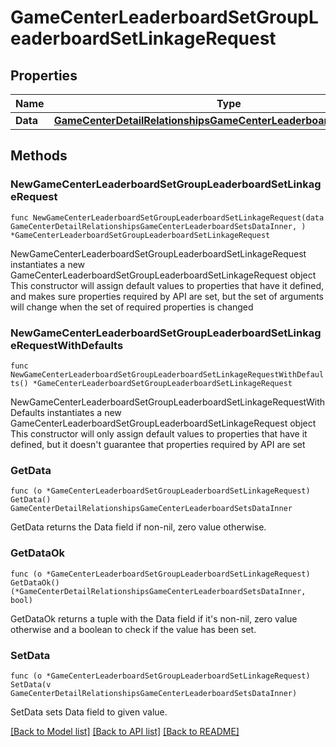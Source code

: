 # GameCenterLeaderboardSetGroupLeaderboardSetLinkageRequest

## Properties

Name | Type | Description | Notes
------------ | ------------- | ------------- | -------------
**Data** | [**GameCenterDetailRelationshipsGameCenterLeaderboardSetsDataInner**](GameCenterDetailRelationshipsGameCenterLeaderboardSetsDataInner.md) |  | 

## Methods

### NewGameCenterLeaderboardSetGroupLeaderboardSetLinkageRequest

`func NewGameCenterLeaderboardSetGroupLeaderboardSetLinkageRequest(data GameCenterDetailRelationshipsGameCenterLeaderboardSetsDataInner, ) *GameCenterLeaderboardSetGroupLeaderboardSetLinkageRequest`

NewGameCenterLeaderboardSetGroupLeaderboardSetLinkageRequest instantiates a new GameCenterLeaderboardSetGroupLeaderboardSetLinkageRequest object
This constructor will assign default values to properties that have it defined,
and makes sure properties required by API are set, but the set of arguments
will change when the set of required properties is changed

### NewGameCenterLeaderboardSetGroupLeaderboardSetLinkageRequestWithDefaults

`func NewGameCenterLeaderboardSetGroupLeaderboardSetLinkageRequestWithDefaults() *GameCenterLeaderboardSetGroupLeaderboardSetLinkageRequest`

NewGameCenterLeaderboardSetGroupLeaderboardSetLinkageRequestWithDefaults instantiates a new GameCenterLeaderboardSetGroupLeaderboardSetLinkageRequest object
This constructor will only assign default values to properties that have it defined,
but it doesn't guarantee that properties required by API are set

### GetData

`func (o *GameCenterLeaderboardSetGroupLeaderboardSetLinkageRequest) GetData() GameCenterDetailRelationshipsGameCenterLeaderboardSetsDataInner`

GetData returns the Data field if non-nil, zero value otherwise.

### GetDataOk

`func (o *GameCenterLeaderboardSetGroupLeaderboardSetLinkageRequest) GetDataOk() (*GameCenterDetailRelationshipsGameCenterLeaderboardSetsDataInner, bool)`

GetDataOk returns a tuple with the Data field if it's non-nil, zero value otherwise
and a boolean to check if the value has been set.

### SetData

`func (o *GameCenterLeaderboardSetGroupLeaderboardSetLinkageRequest) SetData(v GameCenterDetailRelationshipsGameCenterLeaderboardSetsDataInner)`

SetData sets Data field to given value.



[[Back to Model list]](../README.md#documentation-for-models) [[Back to API list]](../README.md#documentation-for-api-endpoints) [[Back to README]](../README.md)


